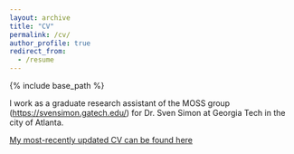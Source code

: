```yaml
---
layout: archive
title: "CV"
permalink: /cv/
author_profile: true
redirect_from:
  - /resume
---
```


{% include base_path %}

I work as a graduate research assistant of the MOSS group (https://svensimon.gatech.edu/) for Dr. Sven Simon at Georgia Tech in the city of Atlanta. 

[My most-recently updated CV can be found here](http://mike-haynes2.github.io/files/Haynes_CV.pdf)
